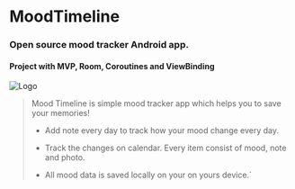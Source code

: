 # MoodTimeline

### Open source mood tracker Android app. 
#### Project with MVP, Room, Coroutines and ViewBinding

![Logo](https://i.imgur.com/EpIldsv.png)

> Mood Timeline is simple mood tracker app which helps you to save your memories!
>
> - Add note every day to track how your mood change every day. 
>
> - Track the changes on calendar. Every item consist of mood, note and photo.
>
> - All mood data is saved locally on your on yours device.`
